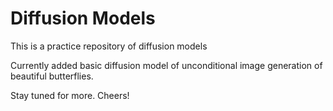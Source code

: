 # Diffusion Models

This is a practice repository of diffusion models

Currently added basic diffusion model of unconditional image generation of beautiful butterflies. 

Stay tuned for more. Cheers!
